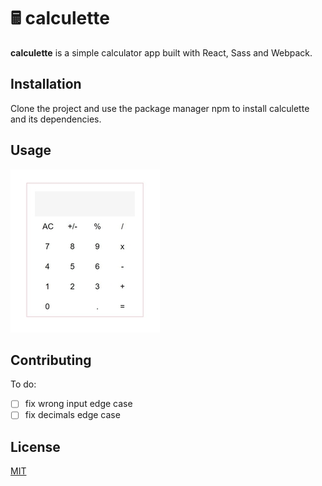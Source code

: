 # 🖩 calculette

**calculette** is a simple calculator app built with React, Sass and Webpack.

## Installation

Clone the project and use the package manager npm to install calculette and its dependencies.

## Usage

![Demo](demo.JPG)  

## Contributing
To do:
- [ ] fix wrong input edge case
- [ ] fix decimals edge case

## License
[MIT](https://choosealicense.com/licenses/mit/)